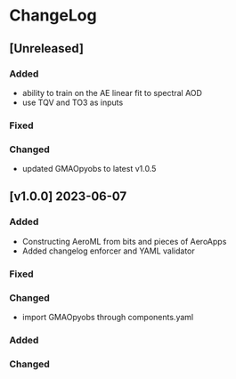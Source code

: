 # ChangeLog

## [Unreleased]

### Added

- ability to train on the AE linear fit to spectral AOD
- use TQV and TO3 as inputs

### Fixed

### Changed

- updated GMAOpyobs to latest v1.0.5

## [v1.0.0] 2023-06-07

### Added

- Constructing AeroML from bits and pieces of AeroApps
- Added changelog enforcer and YAML validator

### Fixed

### Changed

- import GMAOpyobs through components.yaml

### Added
   
### Changed 
   
